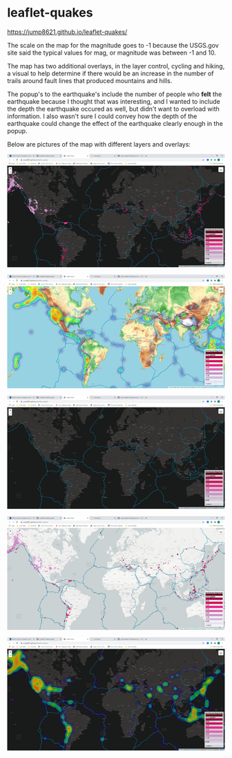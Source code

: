 # leaflet-quakes

https://jump8621.github.io/leaflet-quakes/

The scale on the map for the magnitude goes to -1 because the USGS.gov site said the typical values for mag, or magnitude was between -1 and 10.  

The map has two additional overlays, in the layer control, cycling and hiking, a visual to help determine if there would be an increase in the number of trails around fault lines that produced mountains and hills.

The popup's to the earthquake's include the number of people who <b>felt</b> the earthquake because I thought that was interesting, and I wanted to include the depth the earthquake occured as well, but didn't want to overload with information.  I also wasn't sure I could convey how the depth of the earthquake could change the effect of the earthquake clearly enough in the popup.


Below are pictures of the map with different layers and overlays:


![Earthquakes on Dark Background](static/Earthquake-DarkMap.png)

![Topography Heat Map](static/TopoHeatMap.png)

![Tectonic Plates](static/TectonicPlates.png)

![Earthquake Magnitude circles](static/Earthquake_Map.png)

![Heat Map on a Dark Map](static/Quake_HeatMap.png)
